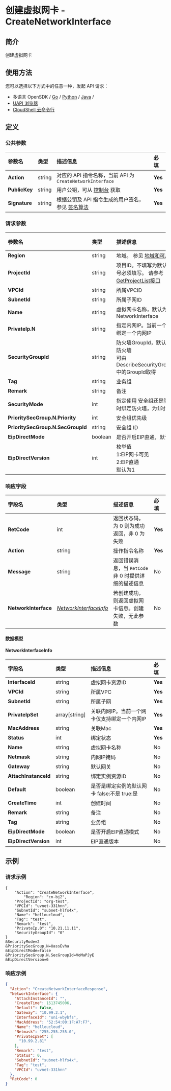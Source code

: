 # 创建虚拟网卡 - CreateNetworkInterface

## 简介

创建虚拟网卡






## 使用方法

您可以选择以下方式中的任意一种，发起 API 请求：
- 多语言 OpenSDK / [Go](https://github.com/ucloud/ucloud-sdk-go) / [Python](https://github.com/ucloud/ucloud-sdk-python3) / [Java](https://github.com/ucloud/ucloud-sdk-java) /
- [UAPI 浏览器](https://console.ucloud.cn/uapi/detail?id=CreateNetworkInterface)
- [CloudShell 云命令行](https://shell.ucloud.cn/)


## 定义

### 公共参数

| 参数名 | 类型 | 描述信息 | 必填 |
|:---|:---|:---|:---|
| **Action**     | string  | 对应的 API 指令名称，当前 API 为 `CreateNetworkInterface`                        | **Yes** |
| **PublicKey**  | string  | 用户公钥，可从 [控制台](https://console.ucloud.cn/uapi/apikey) 获取                                             | **Yes** |
| **Signature**  | string  | 根据公钥及 API 指令生成的用户签名，参见 [签名算法](api/summary/signature.md)  | **Yes** |

### 请求参数

| 参数名 | 类型 | 描述信息 | 必填 |
|:---|:---|:---|:---|
| **Region** | string | 地域。 参见 [地域和可用区列表](https://docs.ucloud.cn/api/summary/regionlist) |**Yes**|
| **ProjectId** | string | 项目ID。不填写为默认项目，子帐号必须填写。 请参考[GetProjectList接口](https://docs.ucloud.cn/api/summary/get_project_list) |**Yes**|
| **VPCId** | string | 所属VPCID |**Yes**|
| **SubnetId** | string | 所属子网ID |**Yes**|
| **Name** | string | 虚拟网卡名称，默认为 NetworkInterface |No|
| **PrivateIp.N** | string | 指定内网IP。当前一个网卡仅支持绑定一个内网IP |No|
| **SecurityGroupId** | string | 防火墙GroupId，默认：Web推荐防火墙 <br />可由DescribeSecurityGroupResponse中的GroupId取得 |No|
| **Tag** | string | 业务组 |No|
| **Remark** | string | 备注 |No|
| **SecurityMode** | int | 指定使用 安全组还是防火墙。为 0 时绑定防火墙，为1时绑定安全组 |No|
| **PrioritySecGroup.N.Priority** | int | 安全组优先级 |No|
| **PrioritySecGroup.N.SecGroupId** | string | 安全组 ID |No|
| **EipDirectMode** | boolean | 是否开启EIP直通，默认false |No|
| **EipDirectVersion** | int | 枚举值<br />1:EIP网卡可见<br />2:EIP直通<br />默认为1 |No|

### 响应字段

| 字段名 | 类型 | 描述信息 | 必填 |
|:---|:---|:---|:---|
| **RetCode** | int | 返回状态码，为 0 则为成功返回，非 0 为失败 |**Yes**|
| **Action** | string | 操作指令名称 |**Yes**|
| **Message** | string | 返回错误消息，当 `RetCode` 非 0 时提供详细的描述信息 |No|
| **NetworkInterface** | [*NetworkInterfaceInfo*](#NetworkInterfaceInfo) | 若创建成功，则返回虚拟网卡信息。创建失败，无此参数 |No|

#### 数据模型


#### NetworkInterfaceInfo

| 字段名 | 类型 | 描述信息 | 必填 |
|:---|:---|:---|:---|
| **InterfaceId** | string | 虚拟网卡资源ID |**Yes**|
| **VPCId** | string | 所属VPC |**Yes**|
| **SubnetId** | string | 所属子网 |**Yes**|
| **PrivateIpSet** | array[string] | 关联内网IP。当前一个网卡仅支持绑定一个内网IP |**Yes**|
| **MacAddress** | string | 关联Mac |**Yes**|
| **Status** | int | 绑定状态 |**Yes**|
| **Name** | string | 虚拟网卡名称 |No|
| **Netmask** | string | 内网IP掩码 |No|
| **Gateway** | string | 默认网关 |No|
| **AttachInstanceId** | string | 绑定实例资源ID |No|
| **Default** | boolean | 是否是绑定实例的默认网卡 false:不是 true:是 |No|
| **CreateTime** | int | 创建时间 |No|
| **Remark** | string | 备注 |No|
| **Tag** | string | 业务组 |No|
| **EipDirectMode** | boolean | 是否开启EIP直通模式 |No|
| **EipDirectVersion** | int | EIP直通版本 |No|

## 示例

### 请求示例
    
```
{
	"Action": "CreateNetworkInterface",
        "Region": "cn-bj2",
	"ProjectId": "org-test",
	"VPCId": "uvnet-331hnn",
	"SubnetId": "subnet-hlfs4x",
	"Name": "helloucloud",
	"Tag": "test",
	"Remark": "test",
	"PrivateIp.0": "10.21.11.11",
	"SecurityGroupId": "0"
}
&SecurityMode=2
&PrioritySecGroup.N=UassEvha
&EipDirectMode=false
&PrioritySecGroup.N.SecGroupId=VoMaPJyE
&EipDirectVersion=6
```

### 响应示例
    
```json
{
  "Action": "CreateNetworkInterfaceResponse",
  "NetworkInterface": {
    "AttachInstanceId": "",
    "CreateTime": 1513745006,
    "Default": false,
    "Gateway": "10.99.2.1",
    "InterfaceId": "uni-wbybfs",
    "MacAddress": "52:54:00:1F:A7:F7",
    "Name": "helloucloud",
    "Netmask": "255.255.255.0",
    "PrivateIpSet": [
      "10.99.2.81"
    ],
    "Remark": "test",
    "Status": 0,
    "SubnetId": "subnet-hlfs4x",
    "Tag": "test",
    "VPCId": "uvnet-331hnn"
  },
  "RetCode": 0
}
```





